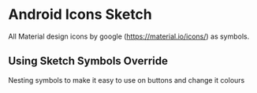 # Android Icons Sketch

All Material design icons by google (https://material.io/icons/) as symbols.

## Using Sketch Symbols Override

Nesting symbols to make it easy to use on buttons and change it colours

